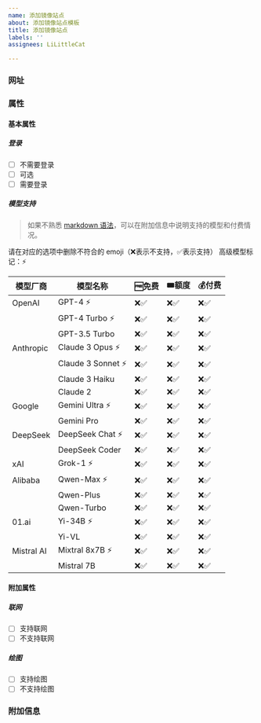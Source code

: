 ```yaml
---
name: 添加镜像站点
about: 添加镜像站点模板
title: 添加镜像站点
labels: ''
assignees: LiLittleCat

---
```


### 网址


### 属性

<!-- 将 [ ] 改为 [x] 即为选中 -->

#### 基本属性

##### 登录

- [ ] 不需要登录
- [ ] 可选
- [ ] 需要登录

##### 模型支持

> 如果不熟悉 [markdown 语法](https://www.markdownguide.org/basic-syntax/)，可以在附加信息中说明支持的模型和付费情况。

请在对应的选项中删除不符合的 emoji（❌表示不支持，✅表示支持）
高级模型标记：⚡

| 模型厂商 | 模型名称 | 🆓免费 | 🎟️额度 | 💰付费 |
|---------|---------|------|------|------|
| OpenAI | GPT-4 ⚡ | ❌✅ | ❌✅ | ❌✅ |
| | GPT-4 Turbo ⚡ | ❌✅ | ❌✅ | ❌✅ |
| | GPT-3.5 Turbo | ❌✅ | ❌✅ | ❌✅ |
| Anthropic | Claude 3 Opus ⚡ | ❌✅ | ❌✅ | ❌✅ |
| | Claude 3 Sonnet ⚡ | ❌✅ | ❌✅ | ❌✅ |
| | Claude 3 Haiku | ❌✅ | ❌✅ | ❌✅ |
| | Claude 2 | ❌✅ | ❌✅ | ❌✅ |
| Google | Gemini Ultra ⚡ | ❌✅ | ❌✅ | ❌✅ |
| | Gemini Pro | ❌✅ | ❌✅ | ❌✅ |
| DeepSeek | DeepSeek Chat ⚡ | ❌✅ | ❌✅ | ❌✅ |
| | DeepSeek Coder | ❌✅ | ❌✅ | ❌✅ |
| xAI | Grok-1 ⚡ | ❌✅ | ❌✅ | ❌✅ |
| Alibaba | Qwen-Max ⚡ | ❌✅ | ❌✅ | ❌✅ |
| | Qwen-Plus | ❌✅ | ❌✅ | ❌✅ |
| | Qwen-Turbo | ❌✅ | ❌✅ | ❌✅ |
| 01.ai | Yi-34B ⚡ | ❌✅ | ❌✅ | ❌✅ |
| | Yi-VL | ❌✅ | ❌✅ | ❌✅ |
| Mistral AI | Mixtral 8x7B ⚡ | ❌✅ | ❌✅ | ❌✅ |
| | Mistral 7B | ❌✅ | ❌✅ | ❌✅ |

#### 附加属性

##### 联网

- [ ] 支持联网
- [ ] 不支持联网

##### 绘图

- [ ] 支持绘图
- [ ] 不支持绘图

### 附加信息

